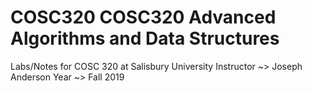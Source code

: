 # COSC320 COSC320 Advanced Algorithms and Data Structures 
Labs/Notes for COSC 320 at Salisbury University
Instructor ~> Joseph Anderson
Year ~> Fall 2019
